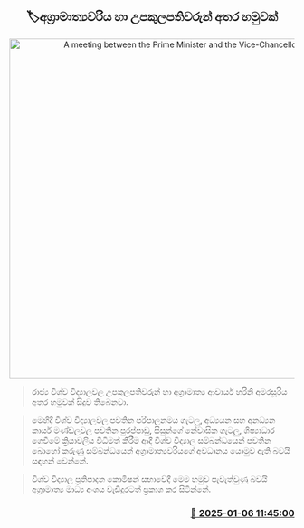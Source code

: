 <p align='center'><b><h2 align='center' title='A meeting between the Prime Minister and the Vice-Chancellors'>🏷අග්‍රාමාත්‍යවරිය හා උපකුලපතිවරුන් අතර හමුවක්</h2></b></p>
<p align='center'><img src='https://helakuru.sgp1.cdn.digitaloceanspaces.com/esana/images/lib/harini-amarasuriya-2025-today.jpg' width='600' alt='A meeting between the Prime Minister and the Vice-Chancellors'></p>

> රාජ්‍ය විශ්ව විද්‍යාලවල උපකුලපතිවරුන් හා අග්‍රාමාත්‍ය ආචාර්ය හරිනි අමරසූරිය අතර හමුවක් සිදුව තිබෙනවා.

> මෙහිදී විශ්ව විද්‍යාලවල පවතින පරිපාලනමය ගැටලු, අධ්‍යයන සහ අනධ්‍යන කාර්ය මණ්ඩලවල පවතින පුරප්පාඩු, සිසුන්ගේ නේවාසික ගැටලු, ශිෂ්‍යාධාර ගෙවීමේ ක්‍රියාවලිය විධිමත් කිරීම ආදී විශ්ව විද්‍යාල සම්බන්ධයෙන් පවතින බොහෝ කරුණු සම්බන්ධයෙන් අග්‍රාමාත්‍යවරියගේ අවධානය යොමුව ඇති බවයි සඳහන් වෙන්නේ.

> විශ්ව විද්‍යාල ප්‍රතිපාදන කොමිෂන් සභාවේදී මෙම හමුව පැවැත්වුණු බවයි අග්‍රාමාත්‍ය මාධ්‍ය අංශය වැඩිදුරටත් ප්‍රකාශ කර සිටින්නේ.



<h3 align='right'><a href='https://www.helakuru.lk/esana/p/106350/'>📅 2025-01-06 11:45:00</a></h3>
